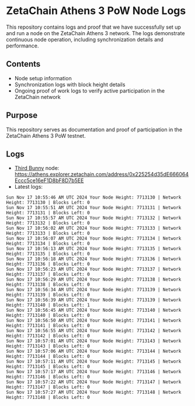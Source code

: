 # ZetaChain Athens 3 PoW Node Logs
This repository contains logs and proof that we have successfully set up and run a node on the ZetaChain Athens 3 network. The logs demonstrate continuous node operation, including synchronization details and performance.

## Contents
- Node setup information
- Synchronization logs with block height details
- Ongoing proof of work logs to verify active participation in the ZetaChain network

## Purpose
This repository serves as documentation and proof of participation in the ZetaChain Athens 3 PoW testnet.

## Logs

- [Third Bunny](https://thirdbunny.xyz/) node: https://athens.explorer.zetachain.com/address/0x225254d35dE666064Eccc5ce16eF1D8bF8D7b5EE
- Latest logs:
```
Sun Nov 17 10:55:46 AM UTC 2024 Your Node Height: 7713130 | Network Height: 7713130 | Blocks Left: 0
Sun Nov 17 10:55:51 AM UTC 2024 Your Node Height: 7713131 | Network Height: 7713131 | Blocks Left: 0
Sun Nov 17 10:55:57 AM UTC 2024 Your Node Height: 7713132 | Network Height: 7713132 | Blocks Left: 0
Sun Nov 17 10:56:02 AM UTC 2024 Your Node Height: 7713133 | Network Height: 7713133 | Blocks Left: 0
Sun Nov 17 10:56:07 AM UTC 2024 Your Node Height: 7713134 | Network Height: 7713134 | Blocks Left: 0
Sun Nov 17 10:56:13 AM UTC 2024 Your Node Height: 7713135 | Network Height: 7713135 | Blocks Left: 0
Sun Nov 17 10:56:18 AM UTC 2024 Your Node Height: 7713136 | Network Height: 7713136 | Blocks Left: 0
Sun Nov 17 10:56:23 AM UTC 2024 Your Node Height: 7713137 | Network Height: 7713137 | Blocks Left: 0
Sun Nov 17 10:56:29 AM UTC 2024 Your Node Height: 7713138 | Network Height: 7713138 | Blocks Left: 0
Sun Nov 17 10:56:34 AM UTC 2024 Your Node Height: 7713139 | Network Height: 7713139 | Blocks Left: 0
Sun Nov 17 10:56:39 AM UTC 2024 Your Node Height: 7713139 | Network Height: 7713140 | Blocks Left: 1
Sun Nov 17 10:56:45 AM UTC 2024 Your Node Height: 7713140 | Network Height: 7713140 | Blocks Left: 0
Sun Nov 17 10:56:50 AM UTC 2024 Your Node Height: 7713141 | Network Height: 7713141 | Blocks Left: 0
Sun Nov 17 10:56:55 AM UTC 2024 Your Node Height: 7713142 | Network Height: 7713142 | Blocks Left: 0
Sun Nov 17 10:57:01 AM UTC 2024 Your Node Height: 7713143 | Network Height: 7713143 | Blocks Left: 0
Sun Nov 17 10:57:06 AM UTC 2024 Your Node Height: 7713144 | Network Height: 7713144 | Blocks Left: 0
Sun Nov 17 10:57:11 AM UTC 2024 Your Node Height: 7713145 | Network Height: 7713145 | Blocks Left: 0
Sun Nov 17 10:57:17 AM UTC 2024 Your Node Height: 7713146 | Network Height: 7713146 | Blocks Left: 0
Sun Nov 17 10:57:22 AM UTC 2024 Your Node Height: 7713147 | Network Height: 7713147 | Blocks Left: 0
Sun Nov 17 10:57:27 AM UTC 2024 Your Node Height: 7713148 | Network Height: 7713148 | Blocks Left: 0
```
